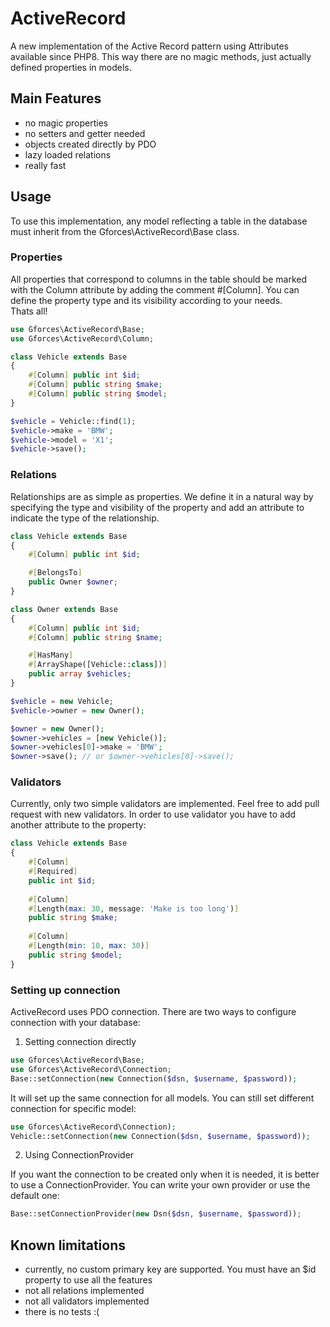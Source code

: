 # ActiveRecord

A new implementation of the Active Record pattern using Attributes available since PHP8. This way there are no magic methods, just actually defined properties in models.

## Main Features

- no magic properties
- no setters and getter needed
- objects created directly by PDO
- lazy loaded relations
- really fast

## Usage

To use this implementation, any model reflecting a table in the database must inherit from the Gforces\ActiveRecord\Base class.

### Properties

All properties that correspond to columns in the table should be marked with the Column attribute by adding the comment #[Column].
You can define the property type and its visibility according to your needs.  
Thats all!
```PHP
use Gforces\ActiveRecord\Base;
use Gforces\ActiveRecord\Column;

class Vehicle extends Base
{
    #[Column] public int $id;
    #[Column] public string $make;
    #[Column] public string $model;
}

$vehicle = Vehicle::find(1);
$vehicle->make = 'BMW';
$vehicle->model = 'X1';
$vehicle->save();
```

### Relations

Relationships are as simple as properties. We define it in a natural way by specifying the type and visibility of the property and add an attribute to indicate the type of the relationship.
```PHP
class Vehicle extends Base
{
    #[Column] public int $id;

    #[BelongsTo]
    public Owner $owner;
}

class Owner extends Base
{
    #[Column] public int $id;
    #[Column] public string $name;

    #[HasMany]
    #[ArrayShape([Vehicle::class])]
    public array $vehicles;
}

$vehicle = new Vehicle;
$vehicle->owner = new Owner();

$owner = new Owner();
$owner->vehicles = [new Vehicle()];
$owner->vehicles[0]->make = 'BMW';
$owner->save(); // or $owner->vehicles[0]->save(); 
```

### Validators

Currently, only two simple validators are implemented. Feel free to add pull request with new validators.
In order to use validator you have to add another attribute to the property:
```PHP
class Vehicle extends Base
{
    #[Column]
    #[Required]
    public int $id;
    
    #[Column]
    #[Length(max: 30, message: 'Make is too long')]
    public string $make;
    
    #[Column]
    #[Length(min: 10, max: 30)]
    public string $model;
}
```

### Setting up connection

ActiveRecord uses PDO connection. There are two ways to configure connection with your database:
1. Setting connection directly
```PHP
use Gforces\ActiveRecord\Base;
use Gforces\ActiveRecord\Connection;
Base::setConnection(new Connection($dsn, $username, $password));
```
It will set up the same connection for all models. You can still set different connection for specific model:
```PHP
use Gforces\ActiveRecord\Connection);
Vehicle::setConnection(new Connection($dsn, $username, $password));
```
2. Using ConnectionProvider

If you want the connection to be created only when it is needed, it is better to use a ConnectionProvider. You can write your own provider or use the default one:
```PHP
Base::setConnectionProvider(new Dsn($dsn, $username, $password));
```

## Known limitations

- currently, no custom primary key are supported. You must have an $id property to use all the features
- not all relations implemented
- not all validators implemented
- there is no tests :(
